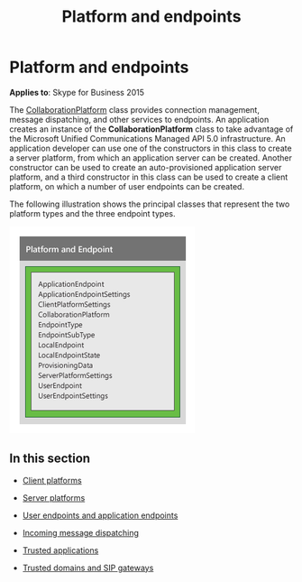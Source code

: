 ﻿---
title: Platform and endpoints
TOCTitle: Platform and endpoints
ms:assetid: de5868bc-9ac7-4f88-b700-a2efce8d531e
ms:mtpsurl: https://msdn.microsoft.com/en-us/library/Dn466045(v=office.16)
ms:contentKeyID: 65239979
ms.date: 07/27/2015
mtps_version: v=office.16
---

# Platform and endpoints


**Applies to**: Skype for Business 2015

The [CollaborationPlatform](https://msdn.microsoft.com/en-us/library/hh385176\(v=office.16\)) class provides connection management, message dispatching, and other services to endpoints. An application creates an instance of the **CollaborationPlatform** class to take advantage of the Microsoft Unified Communications Managed API 5.0 infrastructure. An application developer can use one of the constructors in this class to create a server platform, from which an application server can be created. Another constructor can be used to create an auto-provisioned application server platform, and a third constructor in this class can be used to create a client platform, on which a number of user endpoints can be created.

The following illustration shows the principal classes that represent the two platform types and the three endpoint types.

![UCMA platform and endpoint classes](images/Dn466045.UCMA-Platform-Endpoint(Office.16).png "UCMA platform and endpoint classes")

## In this section

  - [Client platforms](client-platforms.md)

  - [Server platforms](server-platforms.md)

  - [User endpoints and application endpoints](user-endpoints-and-application-endpoints.md)

  - [Incoming message dispatching](incoming-message-dispatching.md)

  - [Trusted applications](trusted-applications.md)

  - [Trusted domains and SIP gateways](trusted-domains-and-sip-gateways.md)

